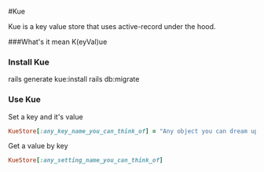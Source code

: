 #Kue

Kue is a key value store that uses active-record under the hood.

###What's it mean
K(eyVal)ue 

### Install Kue
rails generate kue:install
rails db:migrate

### Use Kue
Set a key and it's value

```ruby
KueStore[:any_key_name_you_can_think_of] = "Any object you can dream up"
```

Get a value by key
```ruby
KueStore[:any_setting_name_you_can_think_of] 
```
